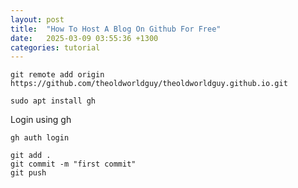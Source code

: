 ```yaml
---
layout: post
title:  "How To Host A Blog On Github For Free"
date:   2025-03-09 03:55:36 +1300
categories: tutorial
---
```



```
git remote add origin https://github.com/theoldworldguy/theoldworldguy.github.io.git

```
```
sudo apt install gh
```
Login using gh
```
gh auth login
```

```
git add .
git commit -m "first commit"
git push
```
